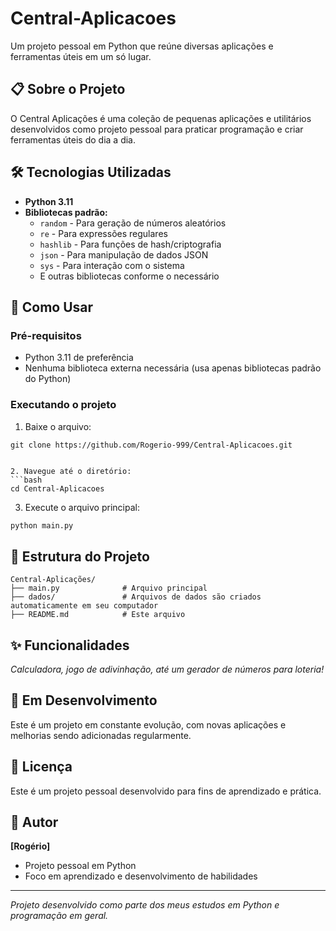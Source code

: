 # Central-Aplicacoes

Um projeto pessoal em Python que reúne diversas aplicações e ferramentas úteis em um só lugar.

## 📋 Sobre o Projeto

O Central Aplicações é uma coleção de pequenas aplicações e utilitários desenvolvidos como projeto pessoal para praticar programação e criar ferramentas úteis do dia a dia.

## 🛠️ Tecnologias Utilizadas

- **Python 3.11**
- **Bibliotecas padrão:**
  - `random` - Para geração de números aleatórios
  - `re` - Para expressões regulares
  - `hashlib` - Para funções de hash/criptografia
  - `json` - Para manipulação de dados JSON
  - `sys` - Para interação com o sistema
  - E outras bibliotecas conforme o necessário

## 🚀 Como Usar

### Pré-requisitos
- Python 3.11 de preferência
- Nenhuma biblioteca externa necessária (usa apenas bibliotecas padrão do Python)

### Executando o projeto
1. Baixe o arquivo:
```
git clone https://github.com/Rogerio-999/Central-Aplicacoes.git


2. Navegue até o diretório:
```bash
cd Central-Aplicacoes
```

3. Execute o arquivo principal:
```bash
python main.py
```

## 📁 Estrutura do Projeto

```
Central-Aplicações/
├── main.py              # Arquivo principal
├── dados/               # Arquivos de dados são criados automaticamente em seu computador
├── README.md            # Este arquivo
```

## ✨ Funcionalidades

*Calculadora, jogo de adivinhação, até um gerador de números para loteria!*

## 🔧 Em Desenvolvimento

Este é um projeto em constante evolução, com novas aplicações e melhorias sendo adicionadas regularmente.

## 📝 Licença

Este é um projeto pessoal desenvolvido para fins de aprendizado e prática.

## 👤 Autor

**[Rogério]**
- Projeto pessoal em Python
- Foco em aprendizado e desenvolvimento de habilidades

---

*Projeto desenvolvido como parte dos meus estudos em Python e programação em geral.*
